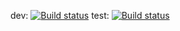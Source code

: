 dev: [![Build status](https://build.appcenter.ms/v0.1/apps/6c5f9383-b5fd-4a46-b0df-5b4f6b5b77c7/branches/dev/badge)](https://appcenter.ms)
test: [![Build status](https://build.appcenter.ms/v0.1/apps/6c5f9383-b5fd-4a46-b0df-5b4f6b5b77c7/branches/test/badge)](https://appcenter.ms)
